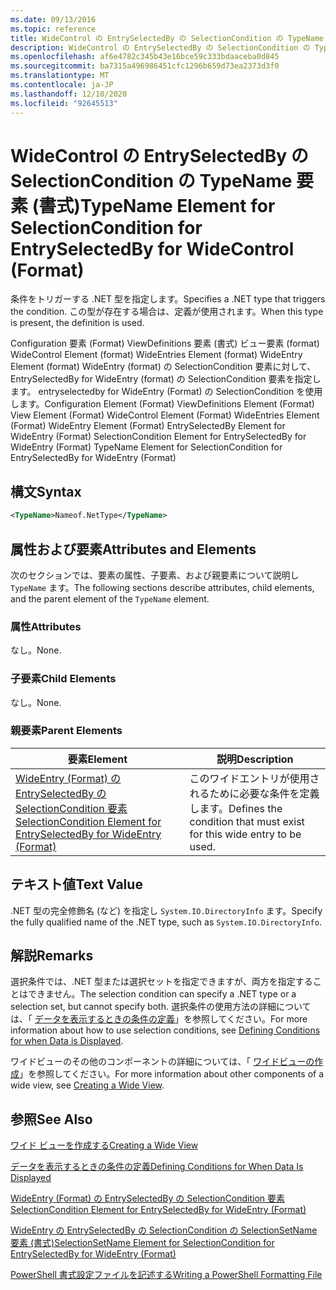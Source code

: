 ```yaml
---
ms.date: 09/13/2016
ms.topic: reference
title: WideControl の EntrySelectedBy の SelectionCondition の TypeName 要素 (書式)
description: WideControl の EntrySelectedBy の SelectionCondition の TypeName 要素 (書式)
ms.openlocfilehash: af6e4782c345b43e16bce59c333bdaaceba0d845
ms.sourcegitcommit: ba7315a496986451cfc1296b659d73ea2373d3f0
ms.translationtype: MT
ms.contentlocale: ja-JP
ms.lasthandoff: 12/10/2020
ms.locfileid: "92645513"
---
```

# <a name="typename-element-for-selectioncondition-for-entryselectedby-for-widecontrol-format"></a><span data-ttu-id="f5a26-103">WideControl の EntrySelectedBy の SelectionCondition の TypeName 要素 (書式)</span><span class="sxs-lookup"><span data-stu-id="f5a26-103">TypeName Element for SelectionCondition for EntrySelectedBy for WideControl (Format)</span></span>

<span data-ttu-id="f5a26-104">条件をトリガーする .NET 型を指定します。</span><span class="sxs-lookup"><span data-stu-id="f5a26-104">Specifies a .NET type that triggers the condition.</span></span> <span data-ttu-id="f5a26-105">この型が存在する場合は、定義が使用されます。</span><span class="sxs-lookup"><span data-stu-id="f5a26-105">When this type is present, the definition is used.</span></span>

<span data-ttu-id="f5a26-106">Configuration 要素 (Format) ViewDefinitions 要素 (書式) ビュー要素 (format) WideControl Element (format) WideEntries Element (format) WideEntry Element (format) WideEntry (format) の SelectionCondition 要素に対して、EntrySelectedBy for WideEntry (format) の SelectionCondition 要素を指定します。 entryselectedby for WideEntry (Format) の SelectionCondition を使用します。</span><span class="sxs-lookup"><span data-stu-id="f5a26-106">Configuration Element (Format) ViewDefinitions Element (Format) View Element (Format) WideControl Element (Format) WideEntries Element (Format) WideEntry Element (Format) EntrySelectedBy Element for WideEntry (Format) SelectionCondition Element for EntrySelectedBy for WideEntry (Format) TypeName Element for SelectionCondition for EntrySelectedBy for WideEntry (Format)</span></span>

## <a name="syntax"></a><span data-ttu-id="f5a26-107">構文</span><span class="sxs-lookup"><span data-stu-id="f5a26-107">Syntax</span></span>

```xml
<TypeName>Nameof.NetType</TypeName>
```

## <a name="attributes-and-elements"></a><span data-ttu-id="f5a26-108">属性および要素</span><span class="sxs-lookup"><span data-stu-id="f5a26-108">Attributes and Elements</span></span>

<span data-ttu-id="f5a26-109">次のセクションでは、要素の属性、子要素、および親要素について説明し `TypeName` ます。</span><span class="sxs-lookup"><span data-stu-id="f5a26-109">The following sections describe attributes, child elements, and the parent element of the `TypeName` element.</span></span>

### <a name="attributes"></a><span data-ttu-id="f5a26-110">属性</span><span class="sxs-lookup"><span data-stu-id="f5a26-110">Attributes</span></span>

<span data-ttu-id="f5a26-111">なし。</span><span class="sxs-lookup"><span data-stu-id="f5a26-111">None.</span></span>

### <a name="child-elements"></a><span data-ttu-id="f5a26-112">子要素</span><span class="sxs-lookup"><span data-stu-id="f5a26-112">Child Elements</span></span>

<span data-ttu-id="f5a26-113">なし。</span><span class="sxs-lookup"><span data-stu-id="f5a26-113">None.</span></span>

### <a name="parent-elements"></a><span data-ttu-id="f5a26-114">親要素</span><span class="sxs-lookup"><span data-stu-id="f5a26-114">Parent Elements</span></span>

|<span data-ttu-id="f5a26-115">要素</span><span class="sxs-lookup"><span data-stu-id="f5a26-115">Element</span></span>|<span data-ttu-id="f5a26-116">説明</span><span class="sxs-lookup"><span data-stu-id="f5a26-116">Description</span></span>|
|-------------|-----------------|
|[<span data-ttu-id="f5a26-117">WideEntry (Format) の EntrySelectedBy の SelectionCondition 要素</span><span class="sxs-lookup"><span data-stu-id="f5a26-117">SelectionCondition Element for EntrySelectedBy for WideEntry (Format)</span></span>](./selectioncondition-element-for-entryselectedby-for-widecontrol-format.md)|<span data-ttu-id="f5a26-118">このワイドエントリが使用されるために必要な条件を定義します。</span><span class="sxs-lookup"><span data-stu-id="f5a26-118">Defines the condition that must exist for this wide entry to be used.</span></span>|

## <a name="text-value"></a><span data-ttu-id="f5a26-119">テキスト値</span><span class="sxs-lookup"><span data-stu-id="f5a26-119">Text Value</span></span>

<span data-ttu-id="f5a26-120">.NET 型の完全修飾名 (など) を指定し `System.IO.DirectoryInfo` ます。</span><span class="sxs-lookup"><span data-stu-id="f5a26-120">Specify the fully qualified name of the .NET type, such as `System.IO.DirectoryInfo`.</span></span>

## <a name="remarks"></a><span data-ttu-id="f5a26-121">解説</span><span class="sxs-lookup"><span data-stu-id="f5a26-121">Remarks</span></span>

<span data-ttu-id="f5a26-122">選択条件では、.NET 型または選択セットを指定できますが、両方を指定することはできません。</span><span class="sxs-lookup"><span data-stu-id="f5a26-122">The selection condition can specify a .NET type or a selection set, but cannot specify both.</span></span> <span data-ttu-id="f5a26-123">選択条件の使用方法の詳細については、「 [データを表示するときの条件の定義](./defining-conditions-for-displaying-data.md)」を参照してください。</span><span class="sxs-lookup"><span data-stu-id="f5a26-123">For more information about how to use selection conditions, see [Defining Conditions for when Data is Displayed](./defining-conditions-for-displaying-data.md).</span></span>

<span data-ttu-id="f5a26-124">ワイドビューのその他のコンポーネントの詳細については、「 [ワイドビューの作成](./creating-a-wide-view.md)」を参照してください。</span><span class="sxs-lookup"><span data-stu-id="f5a26-124">For more information about other components of a wide view, see [Creating a Wide View](./creating-a-wide-view.md).</span></span>

## <a name="see-also"></a><span data-ttu-id="f5a26-125">参照</span><span class="sxs-lookup"><span data-stu-id="f5a26-125">See Also</span></span>

[<span data-ttu-id="f5a26-126">ワイド ビューを作成する</span><span class="sxs-lookup"><span data-stu-id="f5a26-126">Creating a Wide View</span></span>](./creating-a-wide-view.md)

[<span data-ttu-id="f5a26-127">データを表示するときの条件の定義</span><span class="sxs-lookup"><span data-stu-id="f5a26-127">Defining Conditions for When Data Is Displayed</span></span>](./defining-conditions-for-displaying-data.md)

[<span data-ttu-id="f5a26-128">WideEntry (Format) の EntrySelectedBy の SelectionCondition 要素</span><span class="sxs-lookup"><span data-stu-id="f5a26-128">SelectionCondition Element for EntrySelectedBy for WideEntry (Format)</span></span>](./selectioncondition-element-for-entryselectedby-for-widecontrol-format.md)

[<span data-ttu-id="f5a26-129">WideEntry の EntrySelectedBy の SelectionCondition の SelectionSetName 要素 (書式)</span><span class="sxs-lookup"><span data-stu-id="f5a26-129">SelectionSetName Element for SelectionCondition for EntrySelectedBy for WideEntry (Format)</span></span>](./selectionsetname-element-for-selectioncondition-for-entryselectedby-for-wideentry-format.md)

[<span data-ttu-id="f5a26-130">PowerShell 書式設定ファイルを記述する</span><span class="sxs-lookup"><span data-stu-id="f5a26-130">Writing a PowerShell Formatting File</span></span>](./writing-a-powershell-formatting-file.md)
